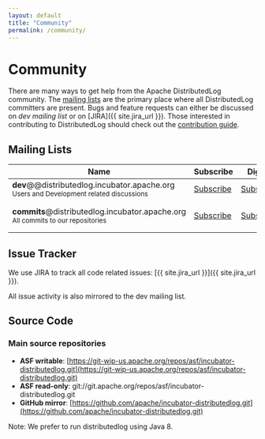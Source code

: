 ```yaml
---
layout: default
title: "Community"
permalink: /community/
---
```


# Community

There are many ways to get help from the Apache DistributedLog community. The [mailing lists](#mailing-lists) are the primary place where all DistributedLog committers are present. Bugs and feature requests can either be discussed on *dev mailing list* or on [JIRA]({{ site.jira_url }}). Those interested in contributing to DistributedLog should check out the [contribution guide](how-to-contribute.html).

## Mailing Lists

<table class="table table-striped">
  <thead>
    <th class="text-center">Name</th>
    <th class="text-center">Subscribe</th>
    <th class="text-center">Digest</th>
    <th class="text-center">Unsubscribe</th>
    <th class="text-center">Post</th>
    <th class="text-center">Archive</th>
  </thead>
  <tr>
    <td>
      <strong>dev</strong>@@distributedlog.incubator.apache.org<br>
      <small>Users and Development related discussions</small>
    </td>
    <td class="text-center"><i class="fa fa-pencil-square-o"></i> <a href="mailto:dev-subscribe@distributedlog.incubator.apache.org">Subscribe</a></td>
    <td class="text-center"><i class="fa fa-pencil-square-o"></i> <a href="mailto:dev-digest-subscribe@distributedlog.incubator.apache.org">Subscribe</a></td>
    <td class="text-center"><i class="fa fa-pencil-square-o"></i> <a href="mailto:dev-unsubscribe@distributedlog.incubator.apache.org">Unsubscribe</a></td>
    <td class="text-center"><i class="fa fa-pencil-square-o"></i> <a href="mailto:dev@distributedlog.incubator.apache.org">Post</a></td>
    <td class="text-center">
      <a href="http://mail-archives.apache.org/mod_mbox/incubator-distributedlog-dev/">Archives</a> <br>
    </td>
  </tr>
<tr>
    <td>
      <strong>commits</strong>@distributedlog.incubator.apache.org
      <br>
      <small>All commits to our repositories</small>
    </td>
    <td class="text-center"><i class="fa fa-pencil-square-o"></i> <a href="mailto:commits-subscribe@distributedlog.incubator.apache.org">Subscribe</a></td>
    <td class="text-center"><i class="fa fa-pencil-square-o"></i> <a href="mailto:commits-digest-subscribe@distributedlog.incubator.apache.org">Subscribe</a></td>
    <td class="text-center"><i class="fa fa-pencil-square-o"></i> <a href="mailto:commits-unsubscribe@distributedlog.incubator.apache.org">Unsubscribe</a></td>
    <td class="text-center"><i class="fa fa-pencil-square-o"></i> <i>Read only list</i></td>
    <td class="text-center"><a href="http://mail-archives.apache.org/mod_mbox/incubator-distributedlog-commits/">Archives</a></td>
  </tr>
</table>

## Issue Tracker

We use JIRA to track all code related issues: [{{ site.jira_url }}]({{ site.jira_url }}).

All issue activity is also mirrored to the dev mailing list.

## Source Code

### Main source repositories

- **ASF writable**: [https://git-wip-us.apache.org/repos/asf/incubator-distributedlog.git](https://git-wip-us.apache.org/repos/asf/incubator-distributedlog.git)
- **ASF read-only**: git://git.apache.org/repos/asf/incubator-distributedlog.git
- **GitHub mirror**: [https://github.com/apache/incubator-distributedlog.git](https://github.com/apache/incubator-distributedlog.git)

Note: We prefer to run distributedlog using Java 8.
